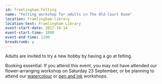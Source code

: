 ```yaml
---
id: framlingham-felting
name: "Felting workshop for adults in The Old Court Room"
location: framlingham-library
location-text: Framlingham Library
event-start-date: 2017-10-14
event-start-time: 1000
event-end-time: 1200
breadcrumb: y
---
```


Adults are invited to try a new hobby by having a go at felting.

Booking essential. If you attend this event, you may not have attended our flower-arranging workshop on Saturday 23 September, or be planning to attend our [watercolour](/events/framlingham-2017-10-21-watercolour/) or [pen and ink](/events/framlingham-2017-10-28-pen-and-ink/) workshops.
